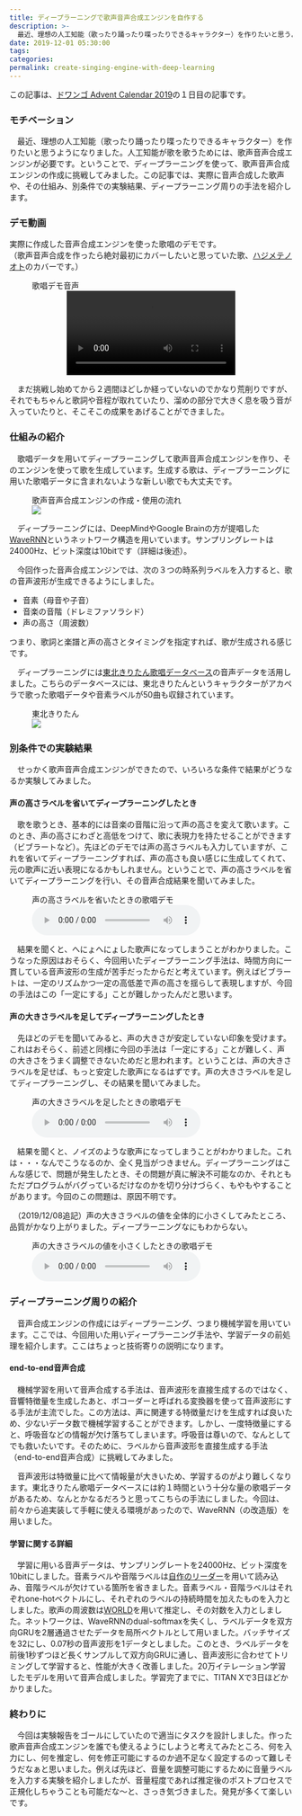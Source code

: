 ```yaml
---
title: ディープラーニングで歌声音声合成エンジンを自作する
description: >-
  最近、理想の人工知能（歌ったり踊ったり喋ったりできるキャラクター）を作りたいと思うようになりました。人工知能が歌を歌うためには、歌声音声合成エンジンが必要です。ということで、ディープラーニングを使って、歌声音声合成エンジンの作成に挑戦してみました。この記事では、実際に音声合成した歌声や、その仕組み、別条件での実験結果、ディープラーニング周りの手法を紹介します。
date: 2019-12-01 05:30:00
tags:
categories:
permalink: create-singing-engine-with-deep-learning
---
```



この記事は、[ドワンゴ Advent Calendar 2019](https://qiita.com/advent-calendar/2019/dwango)の１日目の記事です。

### モチベーション

　最近、理想の人工知能（歌ったり踊ったり喋ったりできるキャラクター）を作りたいと思うようになりました。人工知能が歌を歌うためには、歌声音声合成エンジンが必要です。ということで、ディープラーニングを使って、歌声音声合成エンジンの作成に挑戦してみました。この記事では、実際に音声合成した歌声や、その仕組み、別条件での実験結果、ディープラーニング周りの手法を紹介します。

<!-- more -->

### デモ動画
実際に作成した音声合成エンジンを使った歌唱のデモです。  
（歌声音声合成を作ったら絶対最初にカバーしたいと思っていた歌、[ハジメテノオト](https://www.nicovideo.jp/watch/sm1274898)のカバーです。）

<figure>
  <figcaption>歌唱デモ音声</figcaption>
  <center><video src="demo-w-f0.mp4" controls style="max-height: 15em"></video></center>
</figure>

　まだ挑戦し始めてから２週間ほどしか経っていないのでかなり荒削りですが、それでもちゃんと歌詞や音程が取れていたり、溜めの部分で大きく息を吸う音が入っていたりと、そこそこの成果をあげることができました。

### 仕組みの紹介

　歌唱データを用いてディープラーニングして歌声音声合成エンジンを作り、そのエンジンを使って歌を生成しています。生成する歌は、ディープラーニングに用いた歌唱データに含まれないような新しい歌でも大丈夫です。

<figure>
  <figcaption>歌声音声合成エンジンの作成・使用の流れ</figcaption>
  <img src="1.png" style="max-height: 19em">
</figure>

　ディープラーニングには、DeepMindやGoogle Brainの方が提唱した[WaveRNN](https://arxiv.org/abs/1802.08435)というネットワーク構造を用いています。サンプリングレートは24000Hz、ビット深度は10bitです（詳細は後述）。

　今回作った音声合成エンジンでは、次の３つの時系列ラベルを入力すると、歌の音声波形が生成できるようにしました。
* 音素（母音や子音）
* 音楽の音階（ドレミファソラシド）
* 声の高さ（周波数）

つまり、歌詞と楽譜と声の高さとタイミングを指定すれば、歌が生成される感じです。

　ディープラーニングには[東北きりたん歌唱データベース](https://zunko.jp/kiridev/login.php)の音声データを活用しました。こちらのデータベースには、東北きりたんというキャラクターがアカペラで歌った歌唱データや音素ラベルが50曲も収録されています。

<figure>
  <figcaption>東北きりたん</figcaption>
  <img src="a1zunko100.png" style="max-height: 15em">
</figure>

### 別条件での実験結果

　せっかく歌声音声合成エンジンができたので、いろいろな条件で結果がどうなるか実験してみました。

#### 声の高さラベルを省いてディープラーニングしたとき

　歌を歌うとき、基本的には音楽の音階に沿って声の高さを変えて歌います。このとき、声の高さにわざと高低をつけて、歌に表現力を持たせることができます（ビブラートなど）。先ほどのデモでは声の高さラベルも入力していますが、これを省いてディープラーニングすれば、声の高さも良い感じに生成してくれて、元の歌声に近い表現になるかもしれません。ということで、声の高さラベルを省いてディープラーニングを行い、その音声合成結果を聞いてみました。

<figure>
  <figcaption>声の高さラベルを省いたときの歌唱デモ</figcaption>
  <audio src="demo-wo.wav" controls></audio>
</figure>

　結果を聞くと、へにょへにょした歌声になってしまうことがわかりました。こうなった原因はおそらく、今回用いたディープラーニング手法は、時間方向に一貫している音声波形の生成が苦手だったからだと考えています。例えばビブラートは、一定のリズムかつ一定の高低差で声の高さを揺らして表現しますが、今回の手法はこの「一定にする」ことが難しかったんだと思います。

#### 声の大きさラベルを足してディープラーニングしたとき

　先ほどのデモを聞いてみると、声の大きさが安定していない印象を受けます。これはおそらく、前述と同様に今回の手法は「一定にする」ことが難しく、声の大きさをうまく調整できないためだと思われます。ということは、声の大きさラベルを足せば、もっと安定した歌声になるはずです。声の大きさラベルを足してディープラーニングし、その結果を聞いてみました。

<figure>
  <figcaption>声の大きさラベルを足したときの歌唱デモ</figcaption>
  <audio src="demo-w-volume.wav" controls></audio>
</figure>

　結果を聞くと、ノイズのような歌声になってしまうことがわかりました。これは・・・なんでこうなるのか、全く見当がつきません。ディープラーニングはこんな感じで、問題が発生したとき、その問題が真に解決不可能なのか、それともただプログラムがバグっているだけなのかを切り分けづらく、もやもやすることがあります。今回のこの問題は、原因不明です。

　（2019/12/08追記）声の大きさラベルの値を全体的に小さくしてみたところ、品質がかなり上がりました。ディープラーニングなにもわからない。

<figure>
  <figcaption>声の大きさラベルの値を小さくしたときの歌唱デモ</figcaption>
  <audio src="demo-w-volume-2.wav" controls></audio>
</figure>

### ディープラーニング周りの紹介

　音声合成エンジンの作成にはディープラーニング、つまり機械学習を用いています。ここでは、今回用いた用いディープラーニング手法や、学習データの前処理を紹介します。ここはちょっと技術寄りの説明になります。

#### end-to-end音声合成

　機械学習を用いて音声合成する手法は、音声波形を直接生成するのではなく、音響特徴量を生成したあと、ボコーダーと呼ばれる変換器を使って音声波形にする手法が主流でした。この方法は、声に関連する特徴量だけを生成すれば良いため、少ないデータ数で機械学習することができます。しかし、一度特徴量にすると、呼吸音などの情報が欠け落ちてしまいます。呼吸音は尊いので、なんとしてでも救いたいです。そのために、ラベルから音声波形を直接生成する手法（end-to-end音声合成）に挑戦してみました。

　音声波形は特徴量に比べて情報量が大きいため、学習するのがより難しくなります。東北きりたん歌唱データベースには約１時間という十分な量の歌唱データがあるため、なんとかなるだろうと思ってこちらの手法にしました。今回は、前々から追実装して手軽に使える環境があったので、WaveRNN（の改造版）を用いました。

#### 学習に関する詳細

　学習に用いる音声データは、サンプリングレートを24000Hz、ビット深度を10bitにしました。音素ラベルや音階ラベルは[自作のリーダー](https://github.com/Hiroshiba/kiritan_singing_label_reader)を用いて読み込み、音階ラベルが欠けている箇所を省きました。音素ラベル・音階ラベルはそれぞれone-hotベクトルにし、それぞれのラベルの持続時間を加えたものを入力としました。歌声の周波数は[WORLD](https://github.com/mmorise/World)を用いて推定し、その対数を入力としました。ネットワークは、WaveRNNのdual-softmaxを失くし、ラベルデータを双方向GRUを2層通過させたデータを局所ベクトルとして用いました。バッチサイズを32にし、0.07秒の音声波形を1データとしました。このとき、ラベルデータを前後1秒ずつほど長くサンプルして双方向GRUに通し、音声波形に合わせてトリミングして学習すると、性能が大きく改善しました。20万イテレーション学習したモデルを用いて音声合成しました。学習完了までに、TITAN Xで3日ほどかかりました。

### 終わりに

　今回は実験報告をゴールにしていたので適当にタスクを設計しました。作った歌声音声合成エンジンを誰でも使えるようにしようと考えてみたところ、何を入力にし、何を推定し、何を修正可能にするのか過不足なく設定するのって難しそうだなぁと思いました。例えば先ほど、音量を調整可能にするために音量ラベルを入力する実験を紹介しましたが、音量程度であれば推定後のポストプロセスで正規化しちゃうことも可能だな～と、さっき気づきました。発見が多くて楽しいです。
